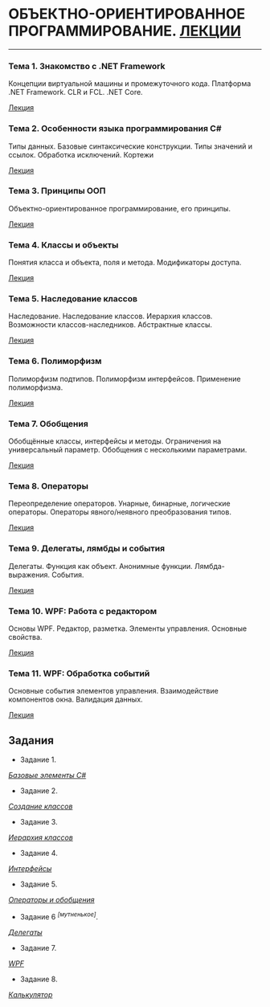# ОБЪЕКТНО-ОРИЕНТИРОВАННОЕ ПРОГРАММИРОВАНИЕ. [ЛЕКЦИИ](https://tgjmjgj.github.io/sharp/dist/index.html "Лекции")

***

### Тема 1. Знакомство с .NET Framework

Концепции виртуальной машины и промежуточного кода. Платформа .NET Framework. CLR и FCL. .NET Core.

[Лекция](https://tgjmjgj.github.io/sharp/dist/lecture/1_dot_net/index.html "Лекция")

### Тема 2. Особенности языка программирования C#

Типы данных. Базовые синтаксические конструкции. Типы значений и ссылок. Обработка исключений. Кортежи

[Лекция](https://tgjmjgj.github.io/sharp/dist/lecture/2_c_sharp/index.html "Лекция")

### Тема 3. Принципы ООП

Объектно-ориентированное программирование, его принципы.

[Лекция](https://tgjmjgj.github.io/sharp/dist/lecture/3_oop/index.html "Лекция")

### Тема 4. Классы и объекты

Понятия класса и объекта, поля и метода. Модификаторы доступа.

[Лекция](https://tgjmjgj.github.io/sharp/dist/lecture/4_classes/index.html "Лекция")

### Тема 5. Наследование классов

Наследование. Наследование классов. Иерархия классов. Возможности классов-наследников. Абстрактные классы.

[Лекция](https://tgjmjgj.github.io/sharp/dist/lecture/5_inheritance/index.html "Лекция")

### Тема 6. Полиморфизм

Полиморфизм подтипов. Полиморфизм интерфейсов. Применение полиморфизма.

[Лекция](https://tgjmjgj.github.io/sharp/dist/lecture/6_polymorphism/index.html "Лекция")

### Тема 7. Обобщения

Обобщённые классы, интерфейсы и методы. Ограничения на универсальный параметр. Обобщения с несколькими параметрами.

[Лекция](https://tgjmjgj.github.io/sharp/dist/lecture/7_generics/index.html "Лекция")

### Тема 8. Операторы

Переопределение операторов. Унарные, бинарные, логические операторы. Операторы явного/неявного преобразования типов.

[Лекция](https://tgjmjgj.github.io/sharp/dist/lecture/8_operators/index.html "Лекция")

### Тема 9. Делегаты, лямбды и события

Делегаты. Функция как объект. Анонимные функции. Лямбда-выражения. События.

[Лекция](https://tgjmjgj.github.io/sharp/dist/lecture/9_delegate/index.html "Лекция")

### Тема 10. WPF: Работа с редактором

Основы WPF. Редактор, разметка. Элементы управления. Основные свойства.

[Лекция](https://tgjmjgj.github.io/sharp/dist/lecture/10_wpf_editor/index.html "Лекция")

### Тема 11. WPF: Обработка событий

Основные события элементов управления. Взаимодействие компонентов окна. Валидация данных.

[Лекция](https://tgjmjgj.github.io/sharp/dist/lecture/11_wpf_events/index.html "Лекция")

## Задания

* Задание 1.

[*Базовые элементы C#*](https://tgjmjgj.github.io/sharp/dist/task/task_1/task_1.pdf "Базовые элементы C#")

* Задание 2.

[*Создание классов*](https://tgjmjgj.github.io/sharp/dist/task/task_2/task_2.pdf "Создание классов")

* Задание 3.

[*Иерархия классов*](https://tgjmjgj.github.io/sharp/dist/task/task_3/task_3.pdf "Иерархия классов")

* Задание 4.

[*Интерфейсы*](https://tgjmjgj.github.io/sharp/dist/task/task_4/task_4.pdf "Интерфейсы")

* Задание 5.

[*Операторы и обобщения*](https://tgjmjgj.github.io/sharp/dist/task/task_5/task_5.pdf "Операторы и обобщения")

* Задание 6 <sup>*[мутненькое]*</sup>.

[*Делегаты*](https://tgjmjgj.github.io/sharp/dist/task/task_6/task_6.pdf "Делегаты")

* Задание 7.

[*WPF*](https://tgjmjgj.github.io/sharp/dist/task/task_7/task_7.pdf "WPF")

* Задание 8.

[*Калькулятор*](https://tgjmjgj.github.io/sharp/dist/task/task_8/task_8.pdf "Калькулятор")